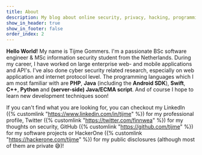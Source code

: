 ```yaml
---
title: About
description: My blog about online security, privacy, hacking, programming and much more. By the way, my name is Tijme Gommers, I&#039;m a ‎software engineer, entrepreneur and student. Programming in i.a. PHP, Java (including the Android SDK), Swift, Python and (server-side) Java/ECMA script.
show_in_header: true
show_in_footer: false
order_index: 2
---
```


**Hello World!** My name is Tijme Gommers. I'm a passionate BSc software engineer & MSc information security student from the Netherlands. During my career, I have worked on large enterprise web- and mobile applications and API's. I've also done cyber security related research, especially on web application and internet protocol level. The programming languages which I am most familiar with are **PHP**, **Java** (including the **Android SDK**), **Swift**, **C++**, **Python** and **(server-side) Java/ECMA script**. And of course I hope to learn new development techniques soon!

If you can't find what you are looking for, you can checkout my LinkedIn ({% customlink "https://www.linkedin.com/in/tijme" %}) for my professional profile, Twitter ({% customlink "https://twitter.com/finnwea" %}) for my thoughts on security, GitHub ({% customlink "https://github.com/tijme" %}) for my software projects or HackerOne ({% customlink "https://hackerone.com/tijme" %}) for my public disclosures (although most of them are private 😅)!
